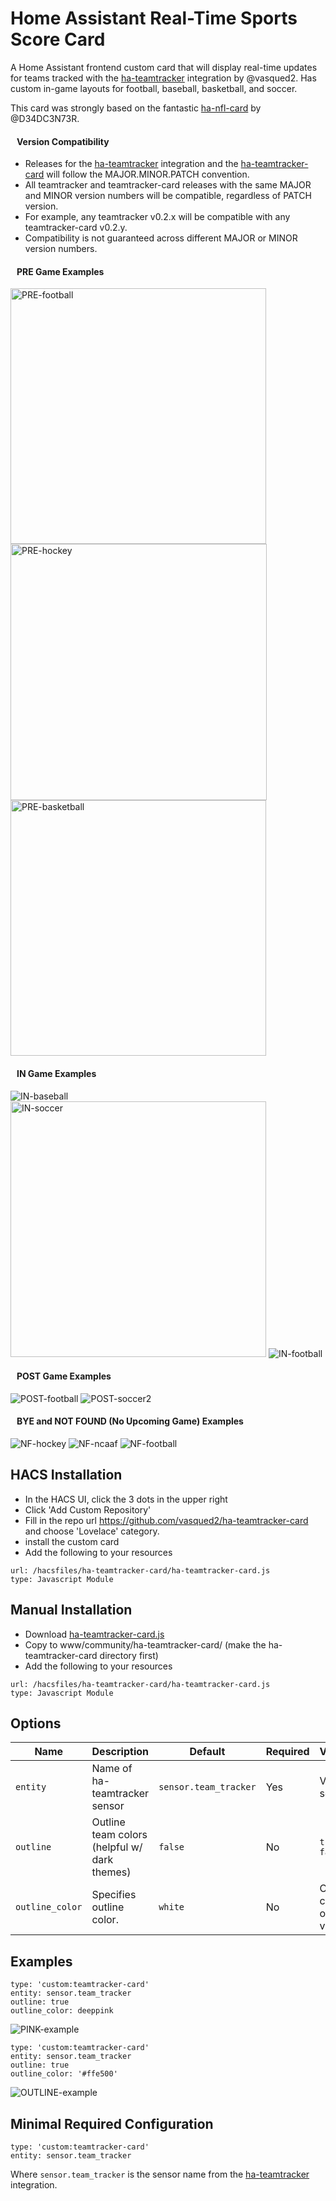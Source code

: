 # Home Assistant Real-Time Sports Score Card
A Home Assistant frontend custom card that will display real-time updates for teams tracked with the [ha-teamtracker](https://github.com/vasqued2/ha-teamtracker) integration by @vasqued2.  Has custom in-game layouts for football, baseball, basketball, and soccer.

This card was strongly based on the fantastic [ha-nfl-card](https://github.com/D34DC3N73R/ha-nfl-card) by @D34DC3N73R.

#### &nbsp;&nbsp;&nbsp;Version Compatibility

 - Releases for the [ha-teamtracker](https://github.com/vasqued2/ha-teamtracker) integration and the [ha-teamtracker-card](https://github.com/vasqued2/ha-teamtracker-card) will follow the MAJOR.MINOR.PATCH convention.
 - All teamtracker and teamtracker-card releases with the same MAJOR and MINOR version numbers will be compatible, regardless of PATCH version.
 - For example, any teamtracker v0.2.x will be compatible with any teamtracker-card v0.2.y.
 - Compatibility is not guaranteed across different MAJOR or MINOR version numbers.

#### &nbsp;&nbsp;&nbsp;PRE Game Examples

<img width="409" alt="PRE-football" src="https://user-images.githubusercontent.com/17114183/187316418-86927b91-d4cb-4d6d-9125-13045a1b6c9a.png">
<img width="410" alt="PRE-hockey" src="https://user-images.githubusercontent.com/17114183/187316485-68bd6d2a-2784-4c4c-8793-045b83335cef.png">
<img width="409" alt="PRE-basketball" src="https://user-images.githubusercontent.com/17114183/187316566-27edc6c2-b68d-4b12-ae58-a56bb6a4db59.png">

#### &nbsp;&nbsp;&nbsp;IN Game Examples

![IN-baseball](https://user-images.githubusercontent.com/17114183/187316734-53688f9c-bd7a-44a1-b3a6-36894c5669c2.png)
<img width="409" alt="IN-soccer" src="https://user-images.githubusercontent.com/17114183/187316787-97aca588-56c3-4737-9df6-aef86fc0c503.png">
![IN-football](https://user-images.githubusercontent.com/17114183/187316807-b694d4ad-a895-4047-a700-264b41f91adc.png)

#### &nbsp;&nbsp;&nbsp;POST Game Examples

![POST-football](https://user-images.githubusercontent.com/17114183/187316885-7bbff2de-0382-47be-b775-116a45b9b636.png)
![POST-soccer2](https://user-images.githubusercontent.com/17114183/187316901-d40f8e2f-b86d-4cab-9713-976402cd94fb.png)

#### &nbsp;&nbsp;&nbsp;BYE and NOT FOUND (No Upcoming Game) Examples

![NF-hockey](https://user-images.githubusercontent.com/17114183/187316958-617173d1-a6f2-4cf5-8abe-3a58ae40ff8e.png)
![NF-ncaaf](https://user-images.githubusercontent.com/17114183/187316966-495ca610-c28a-401d-a4a1-080445d98894.png)
![NF-football](https://user-images.githubusercontent.com/17114183/187316983-998527e7-c75d-421a-8833-d00e7ddb4ddc.png)

## HACS Installation
 - In the HACS UI, click the 3 dots in the upper right
 - Click 'Add Custom Repository'
 - Fill in the repo url https://github.com/vasqued2/ha-teamtracker-card and choose 'Lovelace' category.
 - install the custom card
 - Add the following to your resources
```
url: /hacsfiles/ha-teamtracker-card/ha-teamtracker-card.js
type: Javascript Module
```

## Manual Installation
 - Download [ha-teamtracker-card.js](https://github.com/vasqued2/ha-teamtracker-card/blob/main/dist/ha-teamtracker-card.js)
 - Copy to www/community/ha-teamtracker-card/ (make the ha-teamtracker-card directory first)
 - Add the following to your resources
```
url: /hacsfiles/ha-teamtracker-card/ha-teamtracker-card.js
type: Javascript Module
```

## Options
| Name | Description | Default | Required |  Values |
| --- | --- | --- | --- | --- |
| `entity` | Name of ha-teamtracker sensor | `sensor.team_tracker` | Yes  | Valid sensor |
| `outline` | Outline team colors (helpful w/ dark themes) |`false` | No |  `true` `false` |
| `outline_color` | Specifies outline color. | `white` | No |  CSS color or hex value  |

## Examples
```
type: 'custom:teamtracker-card'
entity: sensor.team_tracker
outline: true
outline_color: deeppink
```

![PINK-example](https://user-images.githubusercontent.com/17114183/187317324-f1a9764b-5443-46e5-b000-b9c61a7856ef.png)

```
type: 'custom:teamtracker-card'
entity: sensor.team_tracker
outline: true
outline_color: '#ffe500'
```

![OUTLINE-example](https://user-images.githubusercontent.com/17114183/187317354-496ed84a-fe27-496d-a75e-7163fcea3845.png)


## Minimal Required Configuration
```
type: 'custom:teamtracker-card'
entity: sensor.team_tracker
```
Where `sensor.team_tracker` is the sensor name from the [ha-teamtracker](https://github.com/vasqued2/ha-teamtracker) integration.
